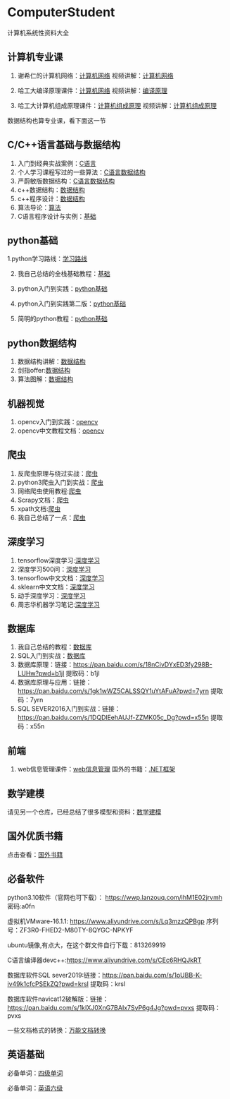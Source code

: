 # ComputerStudent
计算机系统性资料大全
## 计算机专业课
1.  谢希仁的计算机网络：[计算机网络](https://github.com/sfvsfv/ComputerStudent/blob/main/%E8%AE%A1%E7%AE%97%E6%9C%BA%E7%BD%91%E7%BB%9C%EF%BC%88%E7%AC%AC7%E7%89%88%EF%BC%89-%E8%B0%A2%E5%B8%8C%E4%BB%81.pdf)  视频讲解：[计算机网络](https://www.bilibili.com/video/BV1gV411h7r7?spm_id_from=333.337.search-card.all.click)

2. 哈工大编译原理课件：[计算机网络](https://github.com/sfvsfv/ComputerStudent/tree/main/%E7%BC%96%E8%AF%91%E5%8E%9F%E7%90%86%E8%AF%BE%E4%BB%B6)  视频讲解：[编译原理](https://www.icourse163.org/learn/HIT-1002123007?tid=1467039443#/learn/content?type=detail&id=1247387219)

3. 哈工大计算机组成原理课件：[计算机组成原理](https://github.com/sfvsfv/ComputerStudent/tree/main/%E8%AE%A1%E7%AE%97%E6%9C%BA%E7%BB%84%E6%88%90%E5%8E%9F%E7%90%86%E5%93%88%E5%B7%A5%E5%A4%A7%E8%AE%B2%E4%B9%89) 视频讲解：[计算机组成原理](https://www.bilibili.com/video/BV1WW411Q7PF?spm_id_from=333.337.search-card.all.click)

数据结构也算专业课，看下面这一节
## C/C++语言基础与数据结构
1. 入门到经典实战案例：[C语言](https://github.com/sfvsfv/ComputerStudent/tree/main/C%E8%AF%AD%E8%A8%80%E5%85%A5%E9%97%A8%E5%88%B0%E5%85%A5%E9%AD%94%E7%BB%8F%E5%85%B8%E6%A1%88%E4%BE%8B)
2. 个人学习课程写过的一些算法：[C语言数据结构](https://github.com/sfvsfv/ComputerStudent/tree/main/C%E8%AF%AD%E8%A8%80%E6%95%B0%E6%8D%AE%E7%BB%93%E6%9E%84)
3.  严蔚敏版数据结构：[C语言数据结构](https://github.com/sfvsfv/ComputerStudent/tree/main/C%E8%AF%AD%E8%A8%80%E6%95%B0%E6%8D%AE%E7%BB%93%E6%9E%84%EF%BC%88%E4%B8%A5%E8%94%9A%E6%95%8F%EF%BC%89/Answer)
4.  c++数据结构：[数据结构](https://github.com/sfvsfv/ComputerStudent/blob/main/%E3%80%8A%E6%95%B0%E6%8D%AE%E7%BB%93%E6%9E%84C%2B%2B%E8%AF%AD%E8%A8%80%E7%89%88%E3%80%8B.pdf)
5.  c++程序设计：[数据结构](https://github.com/sfvsfv/ComputerStudent/blob/main/The%20C%2B%2B%20Programming%20Language%EF%BC%88%E4%B8%AD%E6%96%87%E7%89%88%EF%BC%89.pdf)
6.  算法导论：[算法](https://www.aliyundrive.com/s/TYproSsxHtB)
7.  C语言程序设计与实例：[基础](https://github.com/sfvsfv/ComputerStudent/blob/main/C%E8%AF%AD%E8%A8%80%E7%A8%8B%E5%BA%8F%E8%AE%BE%E8%AE%A1%E5%8F%8A%E5%BA%94%E7%94%A8%E5%AE%9E%E4%BE%8B--1.PDF)



## python基础

1.python学习路线：[学习路线](https://github.com/sfvsfv/ComputerStudent/blob/main/Python%E5%AD%A6%E4%B9%A0%E8%B7%AF%E7%BA%BF%E5%9B%BE_pro.pdf)

2. 我自己总结的全栈基础教程：[基础](https://blog.csdn.net/weixin_46211269/category_11313211.html)

3. python入门到实践：[python基础](https://github.com/sfvsfv/ComputerStudent/blob/main/Python%E7%BC%96%E7%A8%8B%EF%BC%9A%E4%BB%8E%E5%85%A5%E9%97%A8%E5%88%B0%E5%AE%9E%E8%B7%B5.pdf)

4.  python入门到实践第二版：[python基础](https://github.com/sfvsfv/ComputerStudent/blob/main/Python%E7%BC%96%E7%A8%8B%EF%BC%9A%E4%BB%8E%E5%85%A5%E9%97%A8%E5%88%B0%E5%AE%9E%E8%B7%B5%EF%BC%88%E7%AC%AC2%E7%89%88%EF%BC%89.pdf)

5.  简明的python教程：[python基础](https://github.com/sfvsfv/ComputerStudent/blob/main/%E7%AE%80%E6%98%8EPython%E6%95%99%E7%A8%8B.pdf)

## python数据结构
1. 数据结构讲解：[数据结构](https://github.com/sfvsfv/ComputerStudent/tree/main/python%E6%95%B0%E6%8D%AE%E7%BB%93%E6%9E%84)
2. 剑指offer:[数据结构](https://github.com/sfvsfv/ComputerStudent/tree/main/python%E5%89%91%E6%8C%87offer)
3. 算法图解：[数据结构](https://github.com/sfvsfv/ComputerStudent/blob/main/%E3%80%8A%E7%AE%97%E6%B3%95%E5%9B%BE%E8%A7%A3%E3%80%8B.pdf)
## 机器视觉
1. opencv入门到实践：[opencv](https://github.com/sfvsfv/ComputerStudent/blob/main/OpenCV3%E7%BC%96%E7%A8%8B%E5%85%A5%E9%97%A8_%E6%AF%9B%E6%98%9F%E4%BA%91%E7%BC%96.pdf)
2. opencv中文教程文档：[opencv](https://github.com/sfvsfv/ComputerStudent/tree/main/opencv%E4%B8%AD%E6%96%87%E6%95%99%E7%A8%8B/docs)

## 爬虫
1. 反爬虫原理与绕过实战：[爬虫](https://github.com/sfvsfv/ComputerStudent/tree/main/Python-3%E5%8F%8D%E7%88%AC%E8%99%AB%E5%8E%9F%E7%90%86%E4%B8%8E%E7%BB%95%E8%BF%87%E5%AE%9E%E6%88%98)
2. python3爬虫入门到实战：[爬虫](https://github.com/sfvsfv/ComputerStudent/tree/main/python%E7%88%AC%E8%99%AB%E5%85%A5%E9%97%A8%E5%88%B0%E5%AE%9E%E6%88%98)
3. 网络爬虫使用教程:[爬虫](https://github.com/sfvsfv/ComputerStudent/blob/main/Crawlab%20v0.5.0%20%E7%BD%91%E7%BB%9C%E7%88%AC%E8%99%AB%E4%BD%BF%E7%94%A8%E6%95%99%E7%A8%8B.pdf)
4. Scrapy文档：[爬虫](https://github.com/sfvsfv/ComputerStudent/blob/main/Scrapy%E6%96%87%E6%A1%A3.pdf)
5. xpath文档:[爬虫](https://github.com/sfvsfv/ComputerStudent/blob/main/xpath%E6%96%87%E6%A1%A3.pdf)
6. 我自己总结了一点：[爬虫](https://blog.csdn.net/weixin_46211269/category_11404607.html?spm=1001.2014.3001.5482)

## 深度学习
1. tensorflow深度学习:[深度学习](https://github.com/sfvsfv/ComputerStudent/tree/main/tensorflow%E6%B7%B1%E5%BA%A6%E5%AD%A6%E4%B9%A0/Deep-Learning-with-TensorFlow-book-master)
2. 深度学习500问：[深度学习](https://github.com/sfvsfv/ComputerStudent/tree/main/%E6%B7%B1%E5%BA%A6%E5%AD%A6%E4%B9%A0500%E9%97%AE)
3. tensorflow中文文档：[深度学习](https://github.com/sfvsfv/ComputerStudent/blob/main/TensorFlow%20%E5%AE%98%E6%96%B9%E6%96%87%E6%A1%A3%E4%B8%AD%E6%96%87%E7%89%88.pdf)
4. sklearn中文文档：[深度学习](https://github.com/sfvsfv/ComputerStudent/blob/main/scikit-learn%20(sklearn)%200.21.3%20%E5%AE%98%E6%96%B9%E6%96%87%E6%A1%A3%E4%B8%AD%E6%96%87%E7%89%88.pdf)
5. 动手深度学习：[深度学习](https://github.com/sfvsfv/ComputerStudent/blob/main/%E5%8A%A8%E6%89%8B%E5%AD%A6%E6%B7%B1%E5%BA%A6%E5%AD%A6%E4%B9%A0.pdf)
6. 周志华机器学习笔记:[深度学习](https://github.com/sfvsfv/ComputerStudent/blob/main/%E5%91%A8%E5%BF%97%E5%8D%8E%E3%80%8A%E6%9C%BA%E5%99%A8%E5%AD%A6%E4%B9%A0%E3%80%8B%E5%AD%A6%E4%B9%A0%E7%AC%94%E8%AE%B0.pdf)

## 数据库
1. 我自己总结的教程：[数据库](https://blog.csdn.net/weixin_46211269/category_10590623.html)
2. SQL入门到实战：[数据库](https://www.aliyundrive.com/s/SBjhWBTv87o)
3. 数据库原理：链接：https://pan.baidu.com/s/18nCivDYxED3fy298B-LUHw?pwd=b1jl  提取码：b1jl 
4. 数据库原理与应用：链接：https://pan.baidu.com/s/1gk1wWZ5CALSSQY1uYtAFuA?pwd=7yrn  提取码：7yrn 
5. SQL SEVER2016入门到实战：链接：https://pan.baidu.com/s/1DQDlEehAUJf-ZZMK05c_Dg?pwd=x55n  提取码：x55n 


## 前端

 1. web信息管理课件：[web信息管理](https://github.com/sfvsfv/ComputerStudent/tree/main/web%E4%BF%A1%E6%81%AF%E7%AE%A1%E7%90%86%E7%B3%BB%E7%BB%9F)  国外的书籍：[.NET框架](https://github.com/sfvsfv/ComputerStudent/blob/main/web%E6%A1%86%E6%9E%B6net-framework.pdf)

## 数学建模
请见另一个仓库，已经总结了很多模型和资料：[数学建模](https://github.com/sfvsfv/meisai)

## 国外优质书籍
点击查看：[国外书籍](https://github.com/sfvsfv/ComputerStudent/tree/main/%E5%9B%BD%E5%A4%96%E4%BC%98%E8%B4%A8%E4%B9%A6%E7%B1%8D%EF%BC%88%E8%87%AA%E5%B7%B1%E7%BF%BB%E8%AF%91%EF%BC%89)

## 必备软件
python3.10软件（官网也可下载）：
https://wwp.lanzouq.com/ihM1E02jrvmh
密码:a0fn

虚拟机VMware-16.1.1: https://www.aliyundrive.com/s/Lq3mzzQPBgp  序列号：ZF3R0-FHED2-M80TY-8QYGC-NPKYF

ubuntu镜像,有点大，在这个群文件自行下载：813269919

C语言编译器devc++:https://www.aliyundrive.com/s/CEc6RHQJkRT

数据库软件SQL sever2019:链接：https://pan.baidu.com/s/1oUBB-K-iv49k1cfcPSEkZQ?pwd=krsl   提取码：krsl 

数据库软件navicat12破解版：链接：https://pan.baidu.com/s/1kIXJ0XnG7BAIx7SyP6g4Jg?pwd=pvxs  提取码：pvxs 





一些文档格式的转换：[万能文档转换](https://wwp.lanzouq.com/ilCzG02jsdud)

## 英语基础
必备单词：[四级单词](https://github.com/sfvsfv/ComputerStudent/blob/main/%E8%8B%B1%E8%AF%AD%E5%9B%9B%E7%BA%A7%E8%AF%8D%E6%B1%87%E6%89%8B%E5%86%8C%EF%BC%8C%E7%A8%8B%E5%BA%8F%E5%91%98%E5%BF%85%E5%A4%87%E5%AE%9D%E5%85%B8.pdf)

必备单词：[英语六级](https://github.com/sfvsfv/ComputerStudent/blob/main/%E5%A4%A7%E5%AD%A6%E8%8B%B1%E8%AF%AD%E5%85%AD%E7%BA%A7%E8%AF%8D%E6%B1%87%20(1).pdf)


